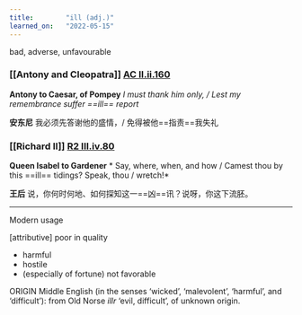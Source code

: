 ```yaml
---
title:        "ill (adj.)"
learned_on:   "2022-05-15"
---
```


bad, adverse, unfavourable

### [[Antony and Cleopatra]] [AC II.ii.160](https://www.shakespeareswords.com/Public/Play.aspx?Act=2&Scene=2&WorkId=8#108394)

**Antony to Caesar, of Pompey** *I must thank him only, / Lest my remembrance suffer ==ill== report*

**安东尼** 我必须先答谢他的盛情，/ 免得被他==指责==我失礼

### [[Richard II]] [R2 III.iv.80](https://www.shakespeareswords.com/Public/Play.aspx?Act=3&Scene=4&WorkId=22#192096) 

**Queen Isabel to Gardener** * Say, where, when, and how / Camest thou by this ==ill== tidings? Speak, thou / wretch!*

**王后** 说，你何时何地、如何探知这一==凶==讯？说呀，你这下流胚。

-----

Modern usage

\[attributive\] poor in quality
- harmful
- hostile
- (especially of fortune) not favorable

ORIGIN Middle English (in the senses ‘wicked’, ‘malevolent’, ‘harmful’, and ‘difficult’): from Old Norse *illr* ‘evil, difficult’, of unknown origin.

